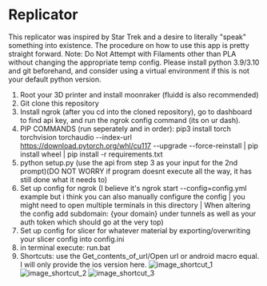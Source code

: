 # Replicator
This replicator was inspired by Star Trek and a desire to literally "speak" something into existence. The procedure on how to use this app is pretty straight forward. Note: Do Not Attempt with Filaments other than PLA without changing the appropriate temp config. Please install python 3.9/3.10 and git beforehand, and consider using a virtual environment if this is not your default python version.
1. Root your 3D printer and install moonraker (fluidd is also recommended)
2. Git clone this repository
3. Install ngrok (after you cd into the cloned repository), go to dashboard to find api key, and run the ngrok config command (its on ur dash).
4. PIP COMMANDS (run seperately and in order): pip3 install torch torchvision torchaudio --index-url https://download.pytorch.org/whl/cu117 --upgrade --force-reinstall | pip install wheel | pip install -r requirements.txt
5. python setup.py (use the api from step 3 as your input for the 2nd prompt)(DO NOT WORRY if program doesnt execute all the way, it has still done what it needs to)
7. Set up config for ngrok (I believe it's ngrok start --config=config.yml example but i think you can also manually configure the config | you might need to open multiple terminals in this directory | When altering the config add subdomain: {your domain} under tunnels as well as your auth token which should go at the very top)
8. Set up config for slicer for whatever material by exporting/overwriting your slicer config into config.ini
9. in terminal execute: run.bat
10. Shortcuts: use the Get_contents_of_url/Open url or android macro equal. I will only provide the ios version here.
![image_shortcut_1](https://github.com/user-attachments/assets/c32d0c29-251c-4c04-95f1-1543514d6ea6)
![image_shortcut_2](https://github.com/user-attachments/assets/196af37f-f867-4e2e-a896-56ec7d034796)
![image_shortcut_3](https://github.com/user-attachments/assets/7a0cd613-c1ec-403c-9e41-8bd48687fe28)

